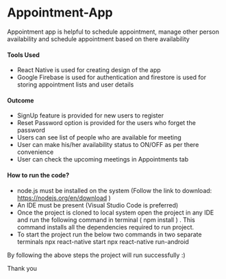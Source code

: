 # Appointment-App
Appointment app is helpful to schedule appointment, manage other person availability and schedule appointment based on there availability

#### Tools Used

 - React Native is used for creating design of the app
 - Google Firebase is used for authentication and firestore is used for storing appointment lists and user details
 
 #### Outcome

 - SignUp feature is provided for new users to register
 - Reset Password option is provided for the users who forget the password
 - Users can see list of people who are available for meeting
 - User can make his/her availability status to ON/OFF as per there convenience
 - User can check the upcoming meetings in Appointments tab
 
  #### How to run the code?

 - node.js must be installed on the system (Follow the link to download: https://nodejs.org/en/download )
 - An IDE must be present (Visual Studio Code is preferred)
 - Once the project is cloned to local system open the project in any IDE and run the following command in terminal ( npm install ) . This command installs all the dependencies required to run project.
 - To start the project run the below two commands in two separate terminals
   npx react-native start
   npx react-native run-android
   
  By following the above steps the project will run successfully :)
  
  Thank you
 
